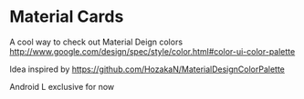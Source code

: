 Material Cards
==========================

A cool way to check out Material Deign colors
http://www.google.com/design/spec/style/color.html#color-ui-color-palette

Idea inspired by https://github.com/HozakaN/MaterialDesignColorPalette

Android L exclusive for now
